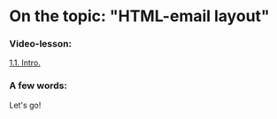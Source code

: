 # On the topic: "HTML-email layout"

### Video-lesson:

[1.1. Intro.](https://go.skillbox.ru/profession/profession-fullstack-js/weblayout-advanced/videolesson/f75604bc-f526-4ff3-aa3c-9982287dcc75)

### A few words:

Let's go!

